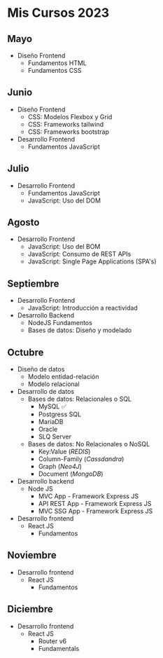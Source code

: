 # Mis Cursos 2023

## Mayo
- Diseño Frontend
   - Fundamentos HTML 
   - Fundamentos CSS 

## Junio
- Diseño Frontend
   - CSS: Modelos Flexbox y Grid
   - CSS: Frameworks tailwind
   - CSS: Frameworks bootstrap
- Desarrollo Frontend
   - Fundamentos JavaScript

## Julio
- Desarrollo Frontend
   - Fundamentos JavaScript
   - JavaScript: Uso del DOM

## Agosto
- Desarrollo Frontend
   - JavaScript: Uso del BOM
   - JavaScript: Consumo de REST APIs
   - JavaScript: Single Page Applications (SPA's)

## Septiembre
- Desarrollo Frontend
   - JavaScript: Introducción a reactividad
- Desarrollo Backend
   - NodeJS Fundamentos
   - Bases de datos: Diseño y modelado

## Octubre
- Diseño de datos
   - Modelo entidad-relación
   - Modelo relacional
- Desarrollo de datos
   - Bases de datos: Relacionales o SQL
      - MySQL ✅
      - Postgress SQL
      - MariaDB
      - Oracle
      - SLQ Server
   - Bases de datos: No Relacionales o NoSQL
      - Key:Value (_REDIS_)
      - Column-Family (_Cassdandra_)
      - Graph (_Neo4J_)
      - Document (_MongoDB_)
 - Desarrollo backend
   - Node JS
      - MVC App - Framework Express JS
      - API REST App - Framework Express JS
      - MVC SSG App - Framework Express JS
- Desarrollo frontend
   - React JS
      - Fundamentos        
 
## Noviembre
- Desarrollo frontend
   - React JS
      - Fundamentos 

## Diciembre
- Desarrollo frontend
   - React JS
      - Router v6
      - Fundamentals
